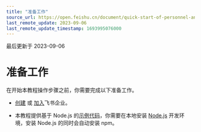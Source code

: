 ```yaml
---
title: "准备工作"
source_url: https://open.feishu.cn/document/quick-start-of-personnel-and-attendance-management-system/preparation
last_remote_update: 2023-09-06
last_remote_update_timestamp: 1693995076000
---
```

最后更新于 2023-09-06

# 准备工作

在开始本教程操作步骤之前，你需要完成以下准备工作。

- [创建](https://www.feishu.cn/hc/zh-CN/articles/360043741453) 或 [加入](https://www.feishu.cn/hc/zh-CN/articles/360043496893)飞书企业。

- 本教程提供基于 Node.js 的[示例代码](https://sf3-cn.feishucdn.com/obj/open-platform-opendoc/85d403f56bbfa22f2023987dd3d71027_bT33frXBUc.zip)，你需要在本地安装  [Node.js](https://nodejs.org/) 开发环境，安装 Node.js 的同时会自动安装 npm。
